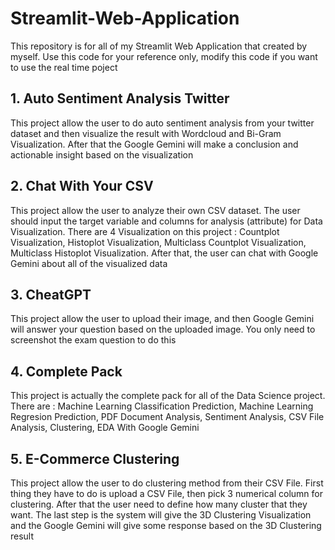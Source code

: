 # Streamlit-Web-Application
This repository is for all of my Streamlit Web Application that created by myself. Use this code for your reference only, modify this code if you want to use the real time poject

## 1. Auto Sentiment Analysis Twitter
This project allow the user to do auto sentiment analysis from your twitter dataset  and then visualize the result with Wordcloud and Bi-Gram Visualization. After that the Google Gemini will make a conclusion and actionable insight based on the visualization

## 2. Chat With Your CSV
This project allow the user to analyze their own CSV dataset. The user should input the target variable and columns for analysis (attribute) for Data Visualization. There are 4 Visualization on this project : Countplot Visualization, Histoplot Visualization, Multiclass Countplot Visualization, Multiclass Histoplot Visualization. After that, the user can chat with Google Gemini about all of the visualized data

## 3. CheatGPT
This project allow the user to upload their image, and then Google Gemini will answer your question based on the uploaded image. You only need to screenshot the exam question to do this

## 4. Complete Pack
This project is actually the complete pack for all of the Data Science project. There are : Machine Learning Classification Prediction, Machine Learning Regresion Prediction, PDF Document Analysis, Sentiment Analysis, CSV File Analysis, Clustering, EDA With Google Gemini

## 5. E-Commerce Clustering
This project allow the user to do clustering method from their CSV File. First thing they have to do is upload a CSV File, then pick 3 numerical column for clustering. After that the user need to define how many cluster that they want. The last step is the system will give the 3D Clustering Visualization and the Google Gemini will give some response based on the 3D Clustering result
